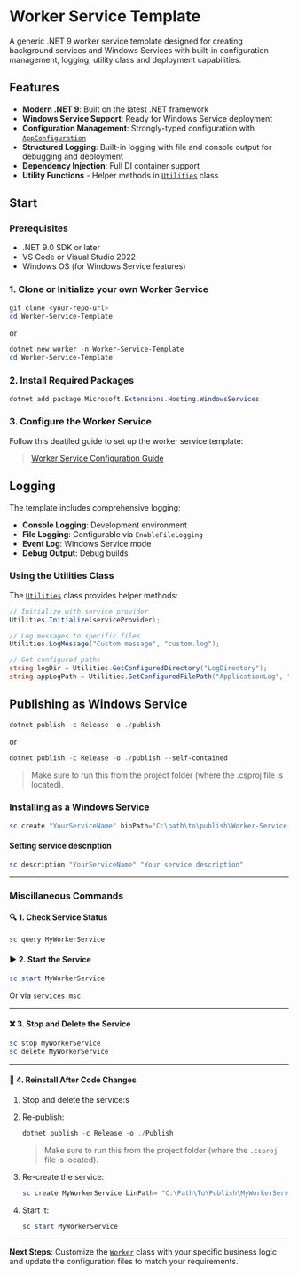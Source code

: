 # Worker Service Template

A generic .NET 9 worker service template designed for creating background services and Windows Services with built-in configuration management, logging, utility class and deployment capabilities.

## Features

- **Modern .NET 9**: Built on the latest .NET framework
- **Windows Service Support**: Ready for Windows Service deployment
- **Configuration Management**: Strongly-typed configuration with [`AppConfiguration`](Models/AppConfiguration.cs)
- **Structured Logging**: Built-in logging with file and console output for debugging and deployment
- **Dependency Injection**: Full DI container support
- **Utility Functions** - Helper methods in [`Utilities`](Utilities.cs) class

## Start

### Prerequisites

- .NET 9.0 SDK or later
- VS Code or Visual Studio 2022
- Windows OS (for Windows Service features)

### 1. Clone or Initialize your own Worker Service

```powershell
git clone <your-repo-url>
cd Worker-Service-Template
```

or

```powershell
dotnet new worker -n Worker-Service-Template
cd Worker-Service-Template
```

### 2. Install Required Packages

```powershell
dotnet add package Microsoft.Extensions.Hosting.WindowsServices
```

### 3. Configure the Worker Service

Follow this deatiled guide to set up the worker service template:

> [Worker Service Configuration Guide](./FullGuide.md)

## Logging

The template includes comprehensive logging:

- **Console Logging**: Development environment
- **File Logging**: Configurable via `EnableFileLogging`
- **Event Log**: Windows Service mode
- **Debug Output**: Debug builds

### Using the Utilities Class

The [`Utilities`](Utilities.cs) class provides helper methods:

```csharp
// Initialize with service provider
Utilities.Initialize(serviceProvider);

// Log messages to specific files
Utilities.LogMessage("Custom message", "custom.log");

// Get configured paths
string logDir = Utilities.GetConfiguredDirectory("LogDirectory");
string appLogPath = Utilities.GetConfiguredFilePath("ApplicationLog", "LogDirectory");
```

## Publishing as Windows Service

```powershell
dotnet publish -c Release -o ./publish
```

or

```powershell
dotnet publish -c Release -o ./publish --self-contained
```

> Make sure to run this from the project folder (where the .csproj file is located).

### Installing as a Windows Service

```powershell
sc create "YourServiceName" binPath="C:\path\to\publish\Worker-Service-Template.exe"
```

#### Setting service description

```powershell
sc description "YourServiceName" "Your service description"
```

---

### Miscillaneous Commands

#### 🔍 1. Check Service Status

```powershell
sc query MyWorkerService
```

#### ▶️ 2. Start the Service

```powershell
sc start MyWorkerService
```

Or via `services.msc`.

---

#### ❌ 3. Stop and Delete the Service

```powershell
sc stop MyWorkerService
sc delete MyWorkerService
```

---

#### 🔁 4. Reinstall After Code Changes

1. Stop and delete the service:s

2. Re-publish:

   ```powershell
   dotnet publish -c Release -o ./Publish
   ```

   > Make sure to run this from the project folder (where the `.csproj` file is located).

3. Re-create the service:

   ```powershell
   sc create MyWorkerService binPath= "C:\Path\To\Publish\MyWorkerService.exe"
   ```

4. Start it:

   ```powershell
   sc start MyWorkerService
   ```

---

**Next Steps**: Customize the [`Worker`](Worker.cs) class with your specific business logic and update the configuration files to match your requirements.
